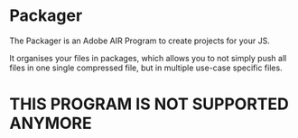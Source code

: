 Packager
=

The Packager is an Adobe AIR Program to create projects for your JS.

It organises your files in packages, which allows you to not simply push all files in one single compressed file, but in multiple use-case specific files.

THIS PROGRAM IS NOT SUPPORTED ANYMORE
=